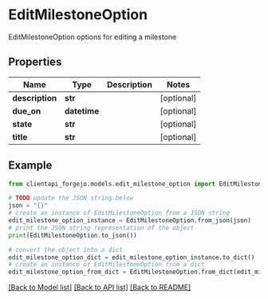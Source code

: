 # EditMilestoneOption

EditMilestoneOption options for editing a milestone

## Properties

Name | Type | Description | Notes
------------ | ------------- | ------------- | -------------
**description** | **str** |  | [optional] 
**due_on** | **datetime** |  | [optional] 
**state** | **str** |  | [optional] 
**title** | **str** |  | [optional] 

## Example

```python
from clientapi_forgejo.models.edit_milestone_option import EditMilestoneOption

# TODO update the JSON string below
json = "{}"
# create an instance of EditMilestoneOption from a JSON string
edit_milestone_option_instance = EditMilestoneOption.from_json(json)
# print the JSON string representation of the object
print(EditMilestoneOption.to_json())

# convert the object into a dict
edit_milestone_option_dict = edit_milestone_option_instance.to_dict()
# create an instance of EditMilestoneOption from a dict
edit_milestone_option_from_dict = EditMilestoneOption.from_dict(edit_milestone_option_dict)
```
[[Back to Model list]](../README.md#documentation-for-models) [[Back to API list]](../README.md#documentation-for-api-endpoints) [[Back to README]](../README.md)


